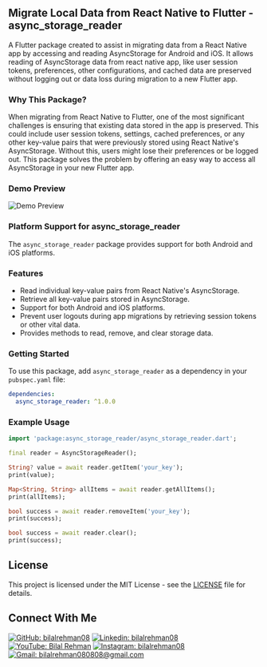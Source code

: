 ## Migrate Local Data from React Native to Flutter - async_storage_reader 


A Flutter package created to assist in migrating data from a React Native app by accessing and reading AsyncStorage for Android and iOS. It allows reading of AsyncStorage data from react native app, like user session tokens, preferences, other configurations, and cached data are preserved without logging out or data loss during migration to a new Flutter app.

### Why This Package?
When migrating from React Native to Flutter, one of the most significant challenges is ensuring that existing data stored in the app is preserved. This could include user session tokens, settings, cached preferences, or any other key-value pairs that were previously stored using React Native's AsyncStorage. Without this, users might lose their preferences or be logged out. This package solves the problem by offering an easy way to access all AsyncStorage in your new Flutter app. 

### Demo Preview

![Demo Preview](https://i.giphy.com/media/v1.Y2lkPTc5MGI3NjExMTQydGs1M2Y2b3kyM2M4ZDJiZWR0MWh6a3l2ZjRheTFlNms5aXVneiZlcD12MV9pbnRlcm5hbF9naWZfYnlfaWQmY3Q9Zw/0XGU8iKdhs0To3nzKM/giphy.gif)

### Platform Support for async_storage_reader

The `async_storage_reader` package provides support for both Android and iOS platforms. 

### Features
- Read individual key-value pairs from React Native's AsyncStorage.
- Retrieve all key-value pairs stored in AsyncStorage.
- Support for both Android and iOS platforms.
- Prevent user logouts during app migrations by retrieving session tokens or other vital data.
- Provides methods to read, remove, and clear storage data.

### Getting Started

To use this package, add `async_storage_reader` as a dependency in your `pubspec.yaml` file:

```yaml
dependencies:
  async_storage_reader: ^1.0.0
```

### Example Usage

```dart
import 'package:async_storage_reader/async_storage_reader.dart';

final reader = AsyncStorageReader();

String? value = await reader.getItem('your_key');
print(value);  

Map<String, String> allItems = await reader.getAllItems();
print(allItems);  

bool success = await reader.removeItem('your_key');
print(success);  

bool success = await reader.clear();
print(success);  
```

## License

This project is licensed under the MIT License - see the [LICENSE](LICENSE) file for details.


## Connect With Me

[![GitHub: bilalrehman08](https://img.shields.io/badge/bilalrehman08-EFF7F6?logo=GitHub&logoColor=333&link=https://www.github.com/bilalrehman08)][github] [![Linkedin: bilalrehman08](https://img.shields.io/badge/bilalrehman08-EFF7F6?logo=LinkedIn&logoColor=blue&link=https://www.linkedin.com/in/bilalrehman08)][linkedin] [![YouTube: Bilal Rehman](https://img.shields.io/badge/Bilal%20Rehman-EFF7F6?logo=YouTube&logoColor=FF0000&link=https://www.youtube.com/@bilalrehman08)][youtube] [![Instagram: bilalrehman08](https://img.shields.io/badge/bilalrehman08-EFF7F6?logo=Instagram&link=https://www.instagram.com/bilalrehman08)][instagram] [![Gmail: bilalrehman080808@gmail.com](https://img.shields.io/badge/bilalrehman080808@gmail.com-EFF7F6?logo=Gmail&link=mailto:bilalrehman080808@gmail.com)][gmail]

[github]: https://github.com/BilalRehman08
[instagram]: https://instagram.com/bilalrehman08
[linkedin]: https://linkedin.com/in/bilalrehman08
[gmail]: mailto:bilalrehman080808@gmail.com
[youtube]: https://www.youtube.com/@bilalrehman08
[license]: https://github.com/BilalRehman08/Async-Storage-Reader/blob/main/LICENSE


